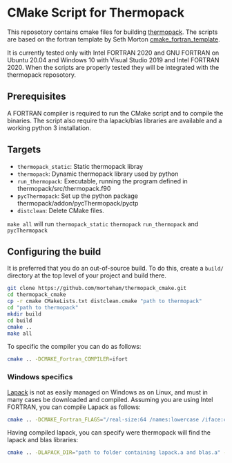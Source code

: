# CMake Script for Thermopack #

This reposotory contains cmake files for building [thermopack](https://github.com/SINTEF/thermopack). The scripts are based on the fortran template by Seth Morton [cmake_fortran_template](https://github.com/SethMMorton/cmake_fortran_template).

It is currently tested only with Intel FORTRAN 2020 and GNU FORTRAN on Ubuntu 20.04 and Windows 10 with Visual Studio 2019 and Intel FORTRAN 2020. When the scripts are properly tested they will be integrated with the thermopack reposotory.

## Prerequisites ## 

A FORTRAN compiler is required to run the CMake script and to compile the binaries. The script also require tha lapack/blas libraries are available and a working python 3 installation.

## Targets ## 

* `thermopack_static`: Static thermopack libray
* `thermopack`: Dynamic thermopack library used by python 
* `run_thermopack`: Executable, running the program defined in thermopack/src/thermopack.f90
* `pycThermopack`: Set up the python package thermopack/addon/pycThermopack/pyctp
* `distclean`: Delete CMake files.

`make all` will run `thermopack_static` `thermopack` `run_thermopack` and `pycThermopack`

## Configuring the build ##

It is  preferred that you do an out-of-source build.  To do this, create a `build/` directory at the top level of your project and build there.

```bash
git clone https://github.com/morteham/thermopack_cmake.git
cd thermopack_cmake
cp -r cmake CMakeLists.txt distclean.cmake "path to thermopack"
cd "path to thermopack"
mkdir build
cd build
cmake ..
make all
```

To specific the compiler you can do as follows:
```bash
cmake .. -DCMAKE_Fortran_COMPILER=ifort
```

### Windows specifics ##

[Lapack](http://www.netlib.org/lapack/) is not as easily managed on Windows as on Linux, and must in many cases be downloaded and compiled. Assuming you are using Intel FORTRAN, you can compile Lapack as follows:
```bash
cmake .. -DCMAKE_Fortran_FLAGS="/real-size:64 /names:lowercase /iface:cref /assume:underscore"
```

Having compiled lapack, you can specify were thermopack will find the lapack and blas libraries:
```bash
cmake .. -DLAPACK_DIR="path to folder containing lapack.a and blas.a" -DBLA_STATIC=ON
```
